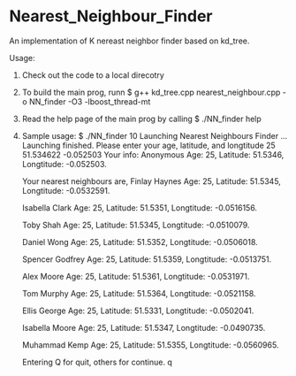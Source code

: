 Nearest_Neighbour_Finder
========================

An implementation of K nereast neighbor finder based on kd_tree.

Usage:
  
  1. Check out the code to a local direcotry
  2. To build the main prog, runn 
        $ g++ kd_tree.cpp nearest_neighbour.cpp -o NN_finder -O3 -lboost_thread-mt
  3. Read the help page of the main prog by calling
        $ ./NN_finder help
  4. Sample usage:
        $ ./NN_finder 10
        Launching Nearest Neighbours Finder ...
        Launching finished.
        Please enter your age, latitude, and longtitude
        25
        51.534622
        -0.052503
        Your info: Anonymous
        Age: 25, Latitude: 51.5346, Longtitude: -0.052503.
        
        Your nearest neighbours are,
        Finlay Haynes
        Age: 25, Latitude: 51.5345, Longtitude: -0.0532591.
        
        Isabella Clark
        Age: 25, Latitude: 51.5351, Longtitude: -0.0516156.
        
        Toby Shah
        Age: 25, Latitude: 51.5345, Longtitude: -0.0510079.
        
        Daniel Wong
        Age: 25, Latitude: 51.5352, Longtitude: -0.0506018.
        
        Spencer Godfrey
        Age: 25, Latitude: 51.5359, Longtitude: -0.0513751.
        
        Alex Moore
        Age: 25, Latitude: 51.5361, Longtitude: -0.0531971.
        
        Tom Murphy
        Age: 25, Latitude: 51.5364, Longtitude: -0.0521158.
        
        Ellis George
        Age: 25, Latitude: 51.5331, Longtitude: -0.0502041.
        
        Isabella Moore
        Age: 25, Latitude: 51.5347, Longtitude: -0.0490735.
        
        Muhammad Kemp
        Age: 25, Latitude: 51.5355, Longtitude: -0.0560965.
        
        
        Entering Q for quit, others for continue.
        q
